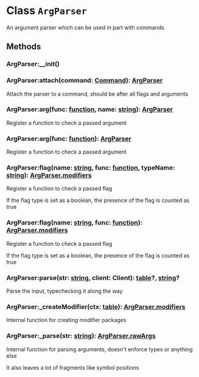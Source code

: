 
# Class `ArgParser`

An argument parser which can be used in part with commands





## Methods


### ArgParser:__init()




### ArgParser:attach(command: [Command](../classes/Command.md)): [ArgParser](../classes/ArgParser.md)

Attach the parser to a command, should be after all flags and arguments


### ArgParser:arg(func: [function](https://www.lua.org/pil/2.6.html), name: [string](https://www.lua.org/pil/2.4.html)): [ArgParser](../classes/ArgParser.md)

Register a function to check a passed argument


### ArgParser:arg(func: [function](https://www.lua.org/pil/2.6.html)): [ArgParser](../classes/ArgParser.md)

Register a function to check a passed argument


### ArgParser:flag(name: [string](https://www.lua.org/pil/2.4.html), func: [function](https://www.lua.org/pil/2.6.html), typeName: [string](https://www.lua.org/pil/2.4.html)): [ArgParser.modifiers](../classes/ArgParser.modifiers.md)

Register a function to check a passed flag

If the flag type is set as a boolean, the presence of the flag is counted as true

### ArgParser:flag(name: [string](https://www.lua.org/pil/2.4.html), func: [function](https://www.lua.org/pil/2.6.html)): [ArgParser.modifiers](../classes/ArgParser.modifiers.md)

Register a function to check a passed flag

If the flag type is set as a boolean, the presence of the flag is counted as true

### ArgParser:parse(str: [string](https://www.lua.org/pil/2.4.html), client: Client): [table](https://www.lua.org/pil/2.5.html)?, [string](https://www.lua.org/pil/2.4.html)?

Parse the input, typechecking it along the way


### ArgParser:_createModifier(ctx: [table](https://www.lua.org/pil/2.5.html)): [ArgParser.modifiers](../classes/ArgParser.modifiers.md)

Internal function for creating modifier packages


### ArgParser:_parse(str: [string](https://www.lua.org/pil/2.4.html)): [ArgParser.rawArgs](../structures/ArgParser.rawArgs.md)

Internal function for parsing arguments, doesn't enforce types or anything else

It also leaves a lot of fragments like symbol positions
